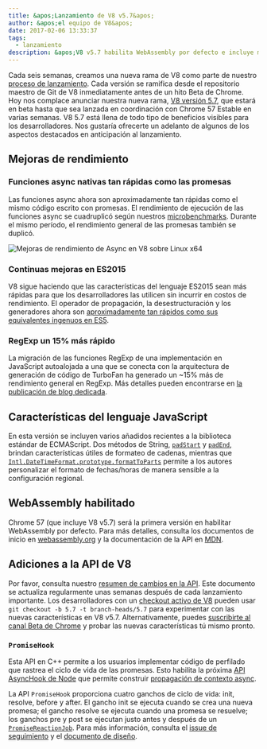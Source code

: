 ```yaml
---
title: &apos;Lanzamiento de V8 v5.7&apos;
author: &apos;el equipo de V8&apos;
date: 2017-02-06 13:33:37
tags:
  - lanzamiento
description: &apos;V8 v5.7 habilita WebAssembly por defecto e incluye mejoras de rendimiento y mayor soporte para características del lenguaje ECMAScript.&apos;
---
```

Cada seis semanas, creamos una nueva rama de V8 como parte de nuestro [proceso de lanzamiento](/docs/release-process). Cada versión se ramifica desde el repositorio maestro de Git de V8 inmediatamente antes de un hito Beta de Chrome. Hoy nos complace anunciar nuestra nueva rama, [V8 versión 5.7](https://chromium.googlesource.com/v8/v8.git/+log/branch-heads/5.7), que estará en beta hasta que sea lanzada en coordinación con Chrome 57 Estable en varias semanas. V8 5.7 está llena de todo tipo de beneficios visibles para los desarrolladores. Nos gustaría ofrecerte un adelanto de algunos de los aspectos destacados en anticipación al lanzamiento.

<!--truncate-->
## Mejoras de rendimiento

### Funciones async nativas tan rápidas como las promesas

Las funciones async ahora son aproximadamente tan rápidas como el mismo código escrito con promesas. El rendimiento de ejecución de las funciones async se cuadruplicó según nuestros [microbenchmarks](https://codereview.chromium.org/2577393002). Durante el mismo período, el rendimiento general de las promesas también se duplicó.

![Mejoras de rendimiento de Async en V8 sobre Linux x64](/_img/v8-release-57/async.png)

### Continuas mejoras en ES2015

V8 sigue haciendo que las características del lenguaje ES2015 sean más rápidas para que los desarrolladores las utilicen sin incurrir en costos de rendimiento. El operador de propagación, la desestructuración y los generadores ahora son [aproximadamente tan rápidos como sus equivalentes ingenuos en ES5](https://fhinkel.github.io/six-speed/).

### RegExp un 15% más rápido

La migración de las funciones RegExp de una implementación en JavaScript autoalojada a una que se conecta con la arquitectura de generación de código de TurboFan ha generado un ~15% más de rendimiento general en RegExp. Más detalles pueden encontrarse en [la publicación de blog dedicada](/blog/speeding-up-regular-expressions).

## Características del lenguaje JavaScript

En esta versión se incluyen varios añadidos recientes a la biblioteca estándar de ECMAScript. Dos métodos de String, [`padStart`](https://developer.mozilla.org/en-US/docs/Web/JavaScript/Reference/Global_Objects/String/padStart) y [`padEnd`](https://developer.mozilla.org/en-US/docs/Web/JavaScript/Reference/Global_Objects/String/padEnd), brindan características útiles de formateo de cadenas, mientras que [`Intl.DateTimeFormat.prototype.formatToParts`](https://developer.mozilla.org/en-US/docs/Web/JavaScript/Reference/Global_Objects/DateTimeFormat/formatToParts) permite a los autores personalizar el formato de fechas/horas de manera sensible a la configuración regional.

## WebAssembly habilitado

Chrome 57 (que incluye V8 v5.7) será la primera versión en habilitar WebAssembly por defecto. Para más detalles, consulta los documentos de inicio en [webassembly.org](http://webassembly.org/) y la documentación de la API en [MDN](https://developer.mozilla.org/en-US/docs/WebAssembly/API).

## Adiciones a la API de V8

Por favor, consulta nuestro [resumen de cambios en la API](https://docs.google.com/document/d/1g8JFi8T_oAE_7uAri7Njtig7fKaPDfotU6huOa1alds/edit). Este documento se actualiza regularmente unas semanas después de cada lanzamiento importante. Los desarrolladores con un [checkout activo de V8](/docs/source-code#using-git) pueden usar `git checkout -b 5.7 -t branch-heads/5.7` para experimentar con las nuevas características en V8 v5.7. Alternativamente, puedes [suscribirte al canal Beta de Chrome](https://www.google.com/chrome/browser/beta.html) y probar las nuevas características tú mismo pronto.

### `PromiseHook`

Esta API en C++ permite a los usuarios implementar código de perfilado que rastrea el ciclo de vida de las promesas. Esto habilita la próxima [API AsyncHook de Node](https://github.com/nodejs/node-eps/pull/18) que permite construir [propagación de contexto async](https://docs.google.com/document/d/1tlQ0R6wQFGqCS5KeIw0ddoLbaSYx6aU7vyXOkv-wvlM/edit#).

La API `PromiseHook` proporciona cuatro ganchos de ciclo de vida: init, resolve, before y after. El gancho init se ejecuta cuando se crea una nueva promesa; el gancho resolve se ejecuta cuando una promesa se resuelve; los ganchos pre y post se ejecutan justo antes y después de un [`PromiseReactionJob`](https://tc39.es/ecma262/#sec-promisereactionjob). Para más información, consulta el [issue de seguimiento](https://bugs.chromium.org/p/v8/issues/detail?id=4643) y el [documento de diseño](https://docs.google.com/document/d/1rda3yKGHimKIhg5YeoAmCOtyURgsbTH_qaYR79FELlk/edit).
